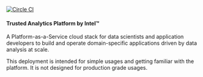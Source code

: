 [![Circle CI](https://circleci.com/gh/rackspace-orchestration-templates/trusted-analytics-platform/tree/master.png?style=shield)](https://circleci.com/gh/rackspace-orchestration-templates/trusted-analytics-platform/tree/master)

#### Trusted Analytics Platform by Intel&trade;

A Platform-as-a-Service cloud stack for data scientists and application developers to build and operate domain-specific applications driven by data analysis at scale.

This deployment is intended for simple usages and getting familiar with the platform. It is not  designed for production grade usages.
